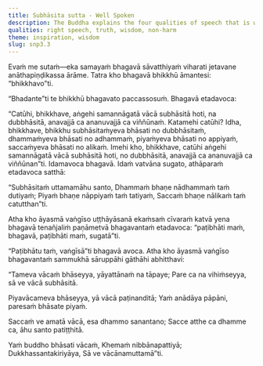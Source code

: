 ```yaml
---
title: Subhāsita sutta - Well Spoken
description: The Buddha explains the four qualities of speech that is well-spoken - 1) speaking only what is well spoken, 2) speaking only the Dhamma, 3) speaking only what is pleasing, and 4) speaking only the truth. The Venerable Vaṅgīsa then praises the Buddha's teaching with verses on the nature of well-spoken speech.
qualities: right speech, truth, wisdom, non-harm
theme: inspiration, wisdom
slug: snp3.3
---
```


Evaṁ me sutaṁ—eka samayaṁ bhagavā sāvatthiyaṁ viharati jetavane anāthapiṇḍikassa ārāme. Tatra kho bhagavā bhikkhū āmantesi: “bhikkhavo”ti.

“Bhadante”ti te bhikkhū bhagavato paccassosuṁ. Bhagavā etadavoca:

“Catūhi, bhikkhave, aṅgehi samannāgatā vācā subhāsitā hoti, na dubbhāsitā, anavajjā ca ananuvajjā ca viññūnaṁ. Katamehi catūhi? Idha, bhikkhave, bhikkhu subhāsitaṁyeva bhāsati no dubbhāsitaṁ, dhammaṁyeva bhāsati no adhammaṁ, piyaṁyeva bhāsati no appiyaṁ, saccaṁyeva bhāsati no alikaṁ. Imehi kho, bhikkhave, catūhi aṅgehi samannāgatā vācā subhāsitā hoti, no dubbhāsitā, anavajjā ca ananuvajjā ca viññūnan”ti. Idamavoca bhagavā. Idaṁ vatvāna sugato, athāparaṁ etadavoca satthā:

“Subhāsitaṁ uttamamāhu santo,
Dhammaṁ bhaṇe nādhammaṁ taṁ dutiyaṁ;
Piyaṁ bhaṇe nāppiyaṁ taṁ tatiyaṁ,
Saccaṁ bhaṇe nālikaṁ taṁ catutthan”ti.

Atha kho āyasmā vaṅgīso uṭṭhāyāsanā ekaṁsaṁ cīvaraṁ katvā yena bhagavā tenañjaliṁ paṇāmetvā bhagavantaṁ etadavoca: “paṭibhāti maṁ, bhagavā, paṭibhāti maṁ, sugatā”ti.

“Paṭibhātu taṁ, vaṅgīsā”ti bhagavā avoca. Atha kho āyasmā vaṅgīso bhagavantaṁ sammukhā sāruppāhi gāthāhi abhitthavi:

“Tameva vācaṁ bhāseyya,
yāyattānaṁ na tāpaye;
Pare ca na vihiṁseyya,
sā ve vācā subhāsitā.

Piyavācameva bhāseyya,
yā vācā paṭinanditā;
Yaṁ anādāya pāpāni,
paresaṁ bhāsate piyaṁ.

Saccaṁ ve amatā vācā,
esa dhammo sanantano;
Sacce atthe ca dhamme ca,
āhu santo patiṭṭhitā.

Yaṁ buddho bhāsati vācaṁ,
Khemaṁ nibbānapattiyā;
Dukkhassantakiriyāya,
Sā ve vācānamuttamā”ti.
